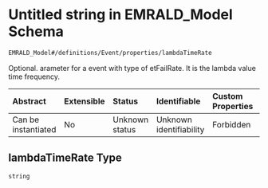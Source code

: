 # Untitled string in EMRALD_Model Schema

```txt
EMRALD_Model#/definitions/Event/properties/lambdaTimeRate
```

Optional. arameter for a event with type of etFailRate. It is the lambda value time frequency.

| Abstract            | Extensible | Status         | Identifiable            | Custom Properties | Additional Properties | Access Restrictions | Defined In                                                                                                    |
| :------------------ | :--------- | :------------- | :---------------------- | :---------------- | :-------------------- | :------------------ | :------------------------------------------------------------------------------------------------------------ |
| Can be instantiated | No         | Unknown status | Unknown identifiability | Forbidden         | Allowed               | none                | [EMRALD_JsonSchemaV3_0.json*](../../../../../Emrald-UI/out/EMRALD_JsonSchemaV3_0.json "open original schema") |

## lambdaTimeRate Type

`string`
